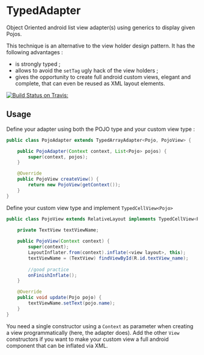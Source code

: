 TypedAdapter
============

Object Oriented android list view adapter(s) using generics to display given Pojos.

This technique is an alternative to the view holder design pattern. It has the following advantages : 
* is strongly typed ;
* allows to avoid the `setTag` ugly hack of the view holders ;
* gives the opportunity to create full android custom views, elegant and complete, that can even be reused as XML layout elements. 

[![Build Status on Travis:](https://travis-ci.org/stephanenicolas/TypedAdapter.svg?branch=master)](https://travis-ci.org/stephanenicolas/TypedAdapter)

Usage
-----

Define your adapter using both the POJO type and your custom view type : 

```java
public class PojoAdapter extends TypedArrayAdapter<Pojo, PojoView> {

    public PojoAdapter(Context context, List<Pojo> pojos) {
        super(context, pojos);
    }

    @Override
    public PojoView createView() {
        return new PojoView(getContext());
    }
}

````

Define your custom view type and implement `TypedCellView<Pojo>`

```java
public class PojoView extends RelativeLayout implements TypedCellView<Pojo> {

    private TextView textViewName;
    
    public PojoView(Context context) {
        super(context);
        LayoutInflater.from(context).inflate(<view layout>, this);
        textViewName = (TextView) findViewById(R.id.textView_name);
        
        //good practice
        onFinishInflate();
    }

    @Override
    public void update(Pojo pojo) {
        textViewName.setText(pojo.name);
    }
}
```

You need a single constructor using a `Context` as parameter when creating a view programmatically (here, the adapter does). Add the other `View` constructors if you want to make your custom view a full android component that can be inflated via XML.


